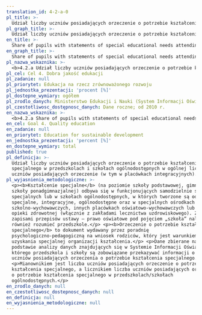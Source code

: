 ```yaml
---
translation_id: 4-2-a-0
pl_title: >-
  Udział liczby uczniów posiadających orzeczenie o potrzebie kształcenia specjalnego w przedszkolach i szkołach ogólnodostępnych w ogólnej liczbie uczniów posiadających orzeczenie
pl_graph_title: >-
  Udział liczby uczniów posiadających orzeczenie o potrzebie kształcenia specjalnego w przedszkolach i szkołach ogólnodostępnych w ogólnej liczbie uczniów posiadających orzeczenie
en_title: >-
  Share of pupils with statements of special educational needs attending public schools in total number of pupils with statements of special educational needs
en_graph_title: >-
  Share of pupils with statements of special educational needs attending public schools in total number of pupils with statements of special educational needs
pl_nazwa_wskaznika: >-
  <b>4.2.a Udział liczby uczniów posiadających orzeczenie o potrzebie kształcenia specjalnego w przedszkolach i szkołach ogólnodostępnych w ogólnej liczbie uczniów posiadających orzeczenie</b>
pl_cel: Cel 4. Dobra jakość edukacji
pl_zadanie: null
pl_priorytet: Edukacja na rzecz zrównoważonego rozwoju
pl_jednostka_prezentacji: 'procent [%]'
pl_dostepne_wymiary: ogółem
pl_zrodlo_danych: Ministerstwo Edukacji i Nauki (System Informacji Oświatowej)
pl_czestotliwosc_dostępnosc_danych: Dane roczne; od 2010 r.
en_nazwa_wskaznika: >-
  <b>4.2.a Share of pupils with statements of special educational needs attending public schools in total number of pupils with statements of special educational needs</b>
en_cel: Goal 4. Quality education
en_zadanie: null
en_priorytet: Education for sustainable development
en_jednostka_prezentacji: 'percent [%]'
en_dostepne_wymiary: total
published: true
pl_definicja: >-
  Udział liczby uczniów posiadających orzeczenie o potrzebie kształcenia
  specjalnego w przedszkolach i szkołach ogólnodostępnych w ogólnej liczbie
  uczniów posiadających orzeczenie (w tym w placówkach integracyjnych).
pl_wyjasnienia_metodologiczne: >-
  <p><b>Kształcenie specjalne</b> (na poziomie szkoły podstawowej, gimnazjum i
  szkoły ponadgimnazjalnej) odbywa się w funkcjonujących samodzielnie szkołach
  specjalnych lub w szkołach ogólnodostępnych, w których tworzone są oddziały:
  specjalne, integracyjne, ogólnodostępne oraz w specjalnych ośrodkach
  szkolno-wychowawczych, innych placówkach oświatowo-wychowawczych lub zakładach
  opieki zdrowotnej (włącznie z zakładami lecznictwa uzdrowiskowego). Zgodnie z
  zapisami przepisów ustawy – prawo oświatowe pod pojęciem „szkoła” należy
  również rozumieć przedszkole.</p> <p><b>Orzeczenie o potrzebie kształcenia
  specjalnego</b> to dokument wydawany przez poradnię
  psychologiczno-pedagogiczną na wniosek rodziców, który jest warunkiem
  uzyskania specjalnej organizacji kształcenia.</p> <p>Dane zbierane na
  podstawie analizy danych znajdujących się w Systemie Informacji Oświatowej, do
  którego przedszkola i szkoły są zobowiązane przekazywać informacji o liczbie
  uczniów posiadających orzeczenia o potrzebie kształcenia specjalnego.</p>
  <p>Mianownikiem jest liczba uczniów posiadających orzeczenie o potrzebie
  kształcenia specjalnego, a licznikiem liczba uczniów posiadających orzeczenia
  o potrzebie kształcenia specjalnego w przedszkolach/szkołach
  ogólnodostępnych.</p>
en_zrodlo_danych: null
en_czestotliwosc_dostepnosc_danych: null
en_definicja: null
en_wyjasnienia_metodologiczne: null
---
```

